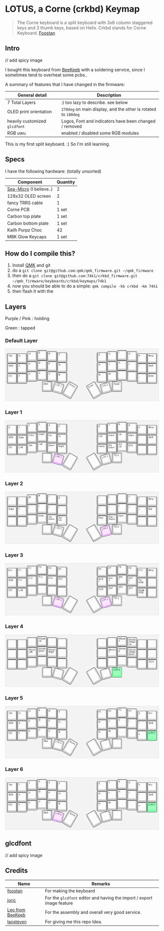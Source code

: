 # LOTUS, a Corne (crkbd) Keymap

> The Corne keyboard is a split keyboard with 3x6 column staggered keys and 3 thumb keys, based on Helix. Crkbd stands for Corne Keyboard.
> [Foostan](https://github.com/foostan/crkbd)

## Intro

// add spicy image

I bought this keyboard from [BeeKeeb](https://shop.beekeeb.com/) with a soldering service, since I sometimes tend to overheat some pcbs..

A summary of features that I have changed in the firmware:

| General detail | Description |
|----------------|-------------|
| 7 Total Layers | :) too lazy to describe. see below |
| OLED print orientation | `270deg` on main display, and the other is rotated to `180deg` |
| heavily customized `glcdfont` | Logos, Font and indicators have been changed / removed |
| RGB uwu | enabled / disabled some RGB modules |

This is my first split keyboard. :) So I'm still learning.

## Specs

I have the following hardware: (totally unsorted)

| Component | Quantity |
|-----------|----------|
| [Sea-Micro](https://github.com/joshajohnson/sea-micro) (I believe..) | 2 |
| 128x32 OLED screen | 2 |
| fancy TRRS cable | 1 |
| Corne PCB | 1 set |
| Carbon top plate | 1 set |
| Carbon bottom plate | 1 set |
| Kailh Purpz Choc | 42 |
| MBK Glow Keycaps | 1 set |

## How do I compile this?

1. Install [QMK](https://docs.qmk.fm/#/newbs) and git
2. do a `git clone git@github.com:qmk/qmk_firmware.git ~/qmk_firmware`
3. then do a `git clone git@github.com:74k1/crkbd_firmware.git ~/qmk_firmware/keyboards/crkbd/keymaps/74k1`
4. now you should be able to do a simple: `qmk compile -kb crkbd -km 74k1`
5. then flash it with the 

## Layers

Purple / Pink : holding

Green : tapped

### Default Layer

![default](assets/layer%20default.png)

### Layer 1 

![1](assets/layer%201.png)

### Layer 2 

![2](assets/layer%202.png)

### Layer 3 

![3](assets/layer%203.png)

### Layer 4 

![4](assets/layer%204.png)

### Layer 5 

![5](assets/layer%205.png)

### Layer 6 

![6](assets/layer%206.png)

## glcdfont

// add spicy image

## Credits

| Name | Remarks |
|------|---------|
| [foostan](https://github.com/foostan/crkbd) | For making the keyboard |
| [joric](https://github.com/joric/qle) | For the `glcdfont` editor and having the import / export image feature |
| [Leo from BeeKeeb](https://store.beekeeb.com/) | For the assembly and overall very good service. |
| [laosteven](https://github.com/laosteven/fluffy-octo-eureka) | For giving me this repo Idea. |
